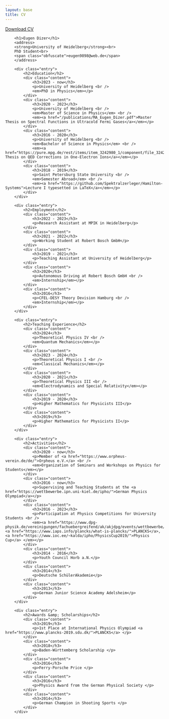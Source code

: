 ```yaml
---
layout: base
title: CV
---
```


<div class="cv">
	<a href="/cv/cv.pdf" class="download button" title="Download CV as PDF">Download CV</a>

		<h1>Eugen Dizer</h1>
		<address>
		<strong>University of Heidelberg</strong><br>
		PhD Student<br>
		<span class="obfuscate">eugen9898@web.de</span>
		</address>

		<div class="entry">
			<h2>Education</h2>
			<div class="content">
				<h3>2023 - now</h3>
				<p>University of Heidelberg <br />
				<em>PhD in Physics</em></p>
			</div>
			<div class="content">
				<h3>2020 - 2023</h3>
				<p>University of Heidelberg <br />
				<em>Master of Science in Physics</em> <br />
				<em><a href="/publications/MA_Eugen_Dizer.pdf">Master Thesis on Spectral Functions in Ultracold Fermi Gases</a></em></p>
			</div>
			<div class="content">
				<h3>2016 - 2020</h3>
				<p>University of Heidelberg <br />
				<em>Bachelor of Science in Physics</em> <br />
				<em><a href="https://pure.mpg.de/rest/items/item_3242980_1/component/file_3242981/content">Bachelor Thesis on QED Corrections in One-Electron Ions</a></em></p>
			</div>
			<div class="content">
				<h3>2018 - 2019</h3>
				<p>Saint Petersburg State University <br />
				<em>Semester Abroad</em> <br />
				<em><a href="https://github.com/Spektralzerleger/Hamilton-Systems">Lecture I typesetted in LaTeX</a></em></p>
			</div>
		</div>

		<div class="entry">
			<h2>Employment</h2>
			<div class="content">
				<h3>2022 - 2023</h3>
				<p>Research Assistant at MPIK in Heidelberg</p>
			</div>
			<div class="content">
				<h3>2021 - 2022</h3>
				<p>Working Student at Robert Bosch GmbH</p>
			</div>
			<div class="content">
				<h3>2019 - 2021</h3>
				<p>Teaching Assistant at University of Heidelberg</p>
			</div>
			<div class="content">
				<h3>2020</h3>
				<p>Autonomous Driving at Robert Bosch GmbH <br />
				<em>Internship</em></p>
			</div>
			<div class="content">
				<h3>2016</h3>
				<p>CFEL-DESY Theory Devision Hamburg <br />
				<em>Internship</em></p>
			</div>
		</div>

		<div class="entry">
			<h2>Teaching Experience</h2>
			<div class="content">
				<h3>2024</h3>
				<p>Theoretical Physics IV <br />
				<em>Quantum Mechanics</em></p>
			</div>
			<div class="content">
				<h3>2023 - 2024</h3>
				<p>Theoretical Physics I <br />
				<em>Classical Mechanics</em></p>
			</div>
			<div class="content">
				<h3>2020 - 2021</h3>
				<p>Theoretical Physics III <br />
				<em>Electrodynamics and Special Relativity</em></p>
			</div>
			<div class="content">
				<h3>2019 - 2020</h3>
				<p>Higher Mathematics for Physicists III</p>
			</div>
			<div class="content">
				<h3>2019</h3>
				<p>Higher Mathematics for Physicists II</p>
			</div>
		</div>

		<div class="entry">
			<h2>Activities</h2>
			<div class="content">
				<h3>2020 - now</h3>
				<p>Member of <a href="https://www.orpheus-verein.de/de/">Orpheus e.V.</a> <br />
				<em>Organization of Seminars and Workshops on Physics for Students</em></p>
			</div>
			<div class="content">
				<h3>2016 - now</h3>
				<p>Supervising and Teaching Students at the <a href="https://wettbewerbe.ipn.uni-kiel.de/ipho/">German Physics Olympiad</a></p>
			</div>
			<div class="content">
				<h3>2016 - 2023</h3>
				<p>Participation at Physics Competitions for University Students <br />
				<em><a href="https://www.dpg-physik.de/vereinigungen/fachuebergreifend/ak/akjdpg/events/wettbewerbe/dopplers">DOPPLERS</a>, <a href="https://www.iaps.info/plancks/what-is-plancks/">PLANCKS</a>, <a href="https://www.ioc.ee/~kalda/ipho/PhysicsCup2019/">Physics Cup</a> </em></p>
			</div>
			<div class="content">
				<h3>2014 - 2016</h3>
				<p>Youth Council Horb a.N.</p>
			</div>
			<div class="content">
				<h3>2014</h3>
				<p>Deutsche SchülerAkademie</p>
			</div>
			<div class="content">
				<h3>2013</h3>
				<p>German Junior Science Academy Adelsheim</p>
			</div>
		</div>

		<div class="entry">
			<h2>Awards &amp; Scholarships</h2>
			<div class="content">
				<h3>2019</h3>
				<p>1st Place at International Physics Olympiad <a href="https://www.plancks-2019.sdu.dk/">PLANCKS</a> </p>
			</div>
			<div class="content">
				<h3>2018</h3>
				<p>Baden-Württemberg Scholarship </p>
			</div>
			<div class="content">
				<h3>2016</h3>
				<p>Ferry-Porsche Price </p>
			</div>
			<div class="content">
				<h3>2016</h3>
				<p>Physics Award from the German Physical Society </p>
			</div>
			<div class="content">
				<h3>2014</h3>
				<p>German Champion in Shooting Sports </p>
			</div>
		</div>

</div>
